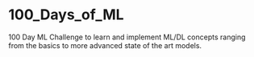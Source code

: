 # 100_Days_of_ML
100 Day ML Challenge to learn and implement ML/DL concepts ranging from the basics to more advanced state of the art models.
